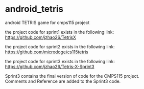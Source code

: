 # android_tetris
android TETRIS game for cmps115 project

the project code for sprint1
exists in the following link:
https://github.com/jzhao26/TetrisX

the project code for sprint2
exists in the following link: 
https://github.com/microdoge/cs115tetris


the project code for sprint3
exists in the following link: 
https://github.com/jzhao26/Tetris-X-Sprint3

Sprint3 contains the final version of code for the CMPS115 project.
Comments and Reference are added to the Sprint3 code.
